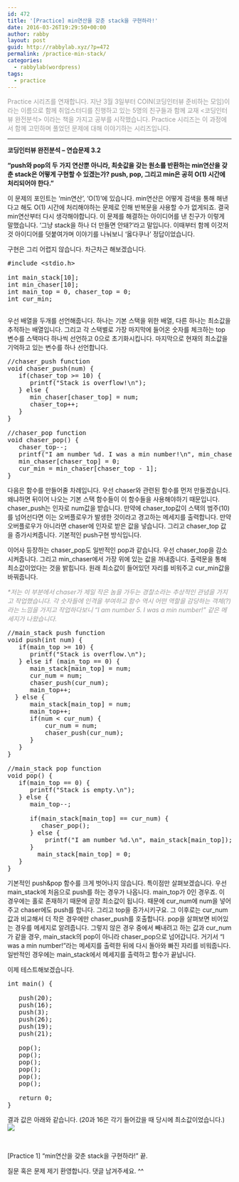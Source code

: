 ```yaml
---
id: 472
title: '[Practice] min연산을 갖춘 stack을 구현하라!'
date: 2016-03-26T19:29:50+00:00
author: rabby
layout: post
guid: http://rabbylab.xyz/?p=472
permalink: /practice-min-stack/
categories:
  - rabbylab(wordpress)
tags:
  - practice
---
```

<span style="color: #999999;">Practice 시리즈를 연재합니다. 지난 3월 3일부터 COIN(코딩인터뷰 준비하는 모임)이라는 이름으로 함께 취업스터디를 진행하고 있는 5명의 친구들과 함께 교재 <코딩인터뷰 완전분석> 이라는 책을 가지고 공부를 시작했습니다. Practice 시리즈는 이 과정에서 함께 고민하며 풀었던 문제에 대해 이야기하는 시리즈입니다.</span>

* * *

**코딩인터뷰 완전분석 &#8211; 연습문제 3.2**

**&#8220;push와 pop의 두 가지 연산뿐 아니라, 최솟값을 갖는 원소를 반환하는 min연산을 갖춘 stack은 어떻게 구현할 수 있겠는가? push, pop, 그리고 min은 공히 O(1) 시간에 처리되어야 한다.&#8221;**

이 문제의 포인트는 &#8216;min연산&#8217;, &#8216;O(1)&#8217;에 있습니다. min연산은 어떻게 검색을 통해 해낸다고 해도 O(1) 시간에 처리해야하는 문제로 인해 반복문을 사용할 수가 없게되죠. 결국 min연산부터 다시 생각해야합니다. 이 문제를 해결하는 아이디어를 낸 친구가 이렇게 말했습니다. &#8216;그냥 stack을 하나 더 만들면 안돼?&#8217;라고 말입니다. 이때부터 함께 이것저것 아이디어를 덧붙여가며 이야기를 나눠보니 &#8216;옳다쿠나&#8217; 정답이었습니다.

구현은 그리 어렵지 않습니다. 차근차근 해보겠습니다.

<pre class="brush: plain; title: ; notranslate" title="">#include &lt;stdio.h&gt;

int main_stack[10];
int min_chaser[10];
int main_top = 0, chaser_top = 0;
int cur_min;

</pre>

우선 배열을 두개를 선언해줍니다. 하나는 기본 스택을 위한 배열, 다른 하나는 최소값을 추적하는 배열입니다. 그리고 각 스택별로 가장 마지막에 들어온 숫자를 체크하는 top 변수를 스택마다 하나씩 선언하고 0으로 초기화시킵니다. 마지막으로 현재의 최소값을 기억하고 있는 변수를 하나 선언합니다.

<pre class="brush: plain; title: ; notranslate" title="">//chaser_push function
void chaser_push(num) {
   if(chaser_top &gt;= 10) {
      printf("Stack is overflow!\n");
   } else {
      min_chaser[chaser_top] = num;
      chaser_top++;
   }
}

//chaser_pop function
void chaser_pop() {
   chaser_top--;
   printf("I am number %d. I was a min number!\n", min_chaser[chaser_top]);
   min_chaser[chaser_top] = 0;
   cur_min = min_chaser[chaser_top - 1];
}
</pre>

다음은 함수를 만들어줄 차례입니다. 우선 chaser와 관련된 함수를 먼저 만들겠습니다. 왜냐하면 뒤이어 나오는 기본 스택 함수들이 이 함수들을 사용해야하기 때문입니다. chaser\_push는 인자로 num값을 받습니다. 만약에 chaser\_top값이 스택의 범주(10)를 넘어선다면 이는 오버플로우가 발생한 것이라고 경고하는 메세지를 출력합니다. 만약 오버플로우가 아니라면 chaser에 인자로 받은 값을 넣습니다. 그리고 chaser_top 값을 증가시켜줍니다. 기본적인 push구현 방식입니다.
  
이어사 등장하는 chaser\_pop도 일반적인 pop과 같습니다. 우선 chaser\_top을 감소시켜줍니다. 그리고 min\_chaser에서 가장 위에 있는 값을 꺼내줍니다. 출력문을 통해 최소값이었다는 것을 밝힙니다. 원래 최소값이 들어있던 자리를 비워주고 cur\_min값을 바꿔줍니다.

_<span style="color: #999999;">*저는 이 부분에서 chaser가 제일 작은 놈을 가두는 경찰소라는 추상적인 관념을 가지고 작업했습니다. 각 숫자들에 인격을 부여하고 함수 역시 어떤 역할을 감당하는 객체(?)라는 느낌을 가지고 작업하다보니 &#8220;I am number 5. I was a min number!&#8221; 같은 메세지가 나왔습니다.</span>_

<pre class="brush: plain; title: ; notranslate" title="">//main_stack push function
void push(int num) {
   if(main_top &gt;= 10) {
      printf("Stack is overflow.\n");
   } else if (main_top == 0) {
      main_stack[main_top] = num;
      cur_num = num;
      chaser_push(cur_num);
      main_top++;
  } else {
      main_stack[main_top] = num;
      main_top++;
      if(num &lt; cur_num) {
          cur_num = num;
          chaser_push(cur_num);
      }
   }  
}

//main_stack pop function
void pop() {
   if(main_top == 0) {
      printf("Stack is empty.\n");
   } else {
      main_top--;
      
      if(main_stack[main_top] == cur_num) {
         chaser_pop();
      } else {
          printf("I am number %d.\n", main_stack[main_top]);
      }
        main_stack[main_top] = 0;
   }
}
</pre>

기본적인 push&pop 함수를 크게 벗어나지 않습니다. 특이점만 살펴보겠습니다. 우선 main\_stack에 처음으로 push를 하는 경우가 나옵니다. main\_top가 0인 경우죠. 이 경우에는 홀로 존재하기 때문에 곧장 최소값이 됩니다. 때문에 cur\_num에 num을 넣어주고 chaser에도 push를 합니다. 그리고 top을 증가시키구요. 그 이후로는 cur\_num값과 비교해서 더 작은 경우에만 chaser\_push를 호출합니다. pop을 살펴보면 비어있는 경우를 메세지로 알려줍니다. 그렇지 않은 경우 중에서 빼내려고 하는 값과 cur\_num가 같을 경우, main\_stack의 pop이 아니라 chaser\_pop으로 넘어갑니다. 거기서 &#8220;I was a min number!&#8221;라는 메세지를 출력한 뒤에 다시 돌아와 빠진 자리를 비워줍니다. 일반적인 경우에는 main_stack에서 메세지를 출력하고 함수가 끝납니다.

이제 테스트해보겠습니다.

<pre class="brush: plain; title: ; notranslate" title="">int main() {

   push(20);
   push(16);
   push(3);
   push(26);
   push(19);
   push(21);

   pop();
   pop();
   pop();
   pop();
   pop();
   pop();

   return 0;
}
</pre>

결과 값은 아래와 같습니다. (20과 16은 각기 들어갔을 때 당시에 최소값이었습니다.)
![](/images/practice-1-result.png)

&nbsp;  

[Practice 1] &#8220;min연산을 갖춘 stack을 구현하라!&#8221; 끝.

질문 혹은 문제 제기 환영합니다. 댓글 남겨주세요. ^^